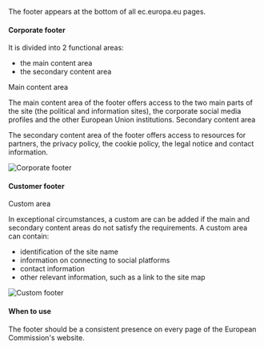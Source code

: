 The footer appears at the bottom of all ec.europa.eu pages.

#### Corporate footer

It is divided into 2 functional areas:

-	the main content area
-	the secondary content area

Main content area

The main content area of the footer offers access to the two main parts of the site (the political and information sites), the corporate social media profiles and the other European Union institutions.
Secondary content area

The secondary content area of the footer offers access to resources for partners, the privacy policy, the cookie policy, the legal notice and contact information.

![Corporate footer](http://inno-ecl.s3.amazonaws.com/media/images/EC/Footer%20EC/corporate_footer.png "")


#### Customer footer

Custom area

In exceptional circumstances, a custom are can be added if the main and secondary content areas do not satisfy the requirements.
A custom area can contain:
-	identification of the site name
-	information on connecting to social platforms
-	contact information
-	other relevant information, such as a link to the site map

![Custom footer](http://inno-ecl.s3.amazonaws.com/media/images/EC/Footer%20EC/corporate_footer.png "")

#### When to use

The footer should be a consistent presence on every page of the European Commission's website.
